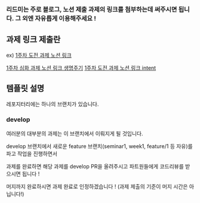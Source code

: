 ### 리드미는 주로 블로그, 노션 제출 과제의 링크를 첨부하는데 써주시면 됩니다. 그 외엔 자유롭게 이용해주세요 !

## 과제 링크 제출란

ex) [1주차 도전 과제 노션 링크](https://council.busan.go.kr/council/freeboard/52658)

[1주차 심화 과제 노션 링크 생명주기](https://bitter-latency-758.notion.site/EditText-f990fe703d6342dc81c15f6c6511e26a?pvs=4)
[1주차 도전 과제 노션 링크 intent](https://bitter-latency-758.notion.site/iNTEN_T-saKleE-4540d5bd3f3a4c61b2a2fb4086ee5921?pvs=4)
## 템플릿 설명
레포지터리에는 하나의 브랜치가 있습니다.

### develop
여러분의 대부분의 과제는 이 브랜치에서 이뤄지게 될 것입니다.

develop 브랜치에서 새로운 feature 브랜치(seminar1, week1, feature/1 등 자유)를 파고 작업을 진행하면서

과제를 완료하면 해당 과제를 develop PR을 올려주시고 파트원들에게 코드리뷰를 받으시면 됩니다 !

머지까지 완료하시면 과제 완료로 인정하겠습니다 ! (과제 제출의 기준이 머지 시간은 아닙니다!)
